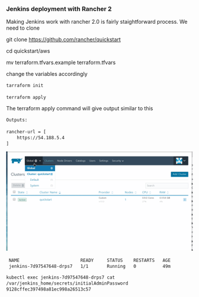 ### Jenkins deployment with Rancher 2 ###

Making Jenkins work with rancher 2.0 is fairly staightforward process. We need to clone

git clone https://github.com/rancher/quickstart

cd quickstart/aws


mv terraform.tfvars.example terraform.tfvars


change the variables accordingly 

```
tarraform init

terraform apply
```
The terraform apply command will give output similar to this 
```
Outputs:

rancher-url = [
    https://54.188.5.4
]
```


![](Deploy.gif)



``` kubectl get pod
 NAME                       READY     STATUS    RESTARTS   AGE
 jenkins-7d97547648-drps7   1/1       Running   0          49m 

```


```
kubectl exec jenkins-7d97547648-drps7 cat /var/jenkins_home/secrets/initialAdminPassword
9128cffec397498a81ec998a26513c57
```
